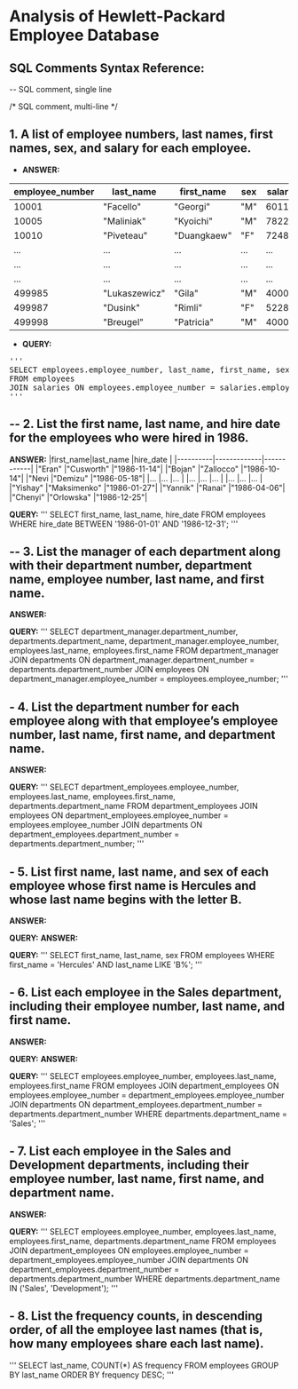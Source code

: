 # Analysis of Hewlett-Packard Employee Database

## SQL Comments Syntax Reference:
-- SQL comment, single line

/* SQL comment,
 multi-line */

## 1. A list of employee numbers, last names, first names, sex, and salary for each employee.
- **ANSWER:**

|employee_number|last_name    |first_name    |sex  |salary|
|---------------|-------------|--------------|-----|------|
|10001          |"Facello"    |	"Georgi"   |"M"  |60117   |
|10005          |"Maliniak"   |	"Kyoichi"  |"M"  |78228   |
|10010          |"Piveteau"   |	"Duangkaew"|"F"  |72488   |
|...            |...          |...         |...  |...     |
|...            |...          |...         |...  |...     |
|...            |...          |...         |...  |...     |
|499985         |"Lukaszewicz"|"Gila"      |"M"  |40000   |
|499987	        |"Dusink"     |"Rimli"     |"F"  |52282   |
|499998	        |"Breugel"    |"Patricia"  |"M"  |40000   |


- **QUERY:**

<pre>
'''
SELECT employees.employee_number, last_name, first_name, sex, salary
FROM employees
JOIN salaries ON employees.employee_number = salaries.employee_number;
'''
</pre>

## -- 2. List the first name, last name, and hire date for the employees who were hired in 1986.
**ANSWER:**
|first_name|last_name    |hire_date   |
|----------|-------------|------------|
|"Eran"	   |"Cusworth"   |"1986-11-14"|
|"Bojan"   |"Zallocco"	 |"1986-10-14"|
|"Nevi     |"Demizu"	 |"1986-05-18"|
|...       |...          |...         |
|...       |...          |...         |
|...       |...          |...         |
|"Yishay"  |"Maksimenko" |"1986-01-27"|
|"Yannik"  |"Ranai"      |"1986-04-06"|
|"Chenyi"  |"Orlowska"   |"1986-12-25"|

**QUERY:**
'''
SELECT first_name, last_name, hire_date
FROM employees
WHERE hire_date BETWEEN '1986-01-01' AND '1986-12-31';
'''

## --  3. List the manager of each department along with their department number, department name, employee number, last name, and first name.
**ANSWER:**


**QUERY:**
'''
SELECT department_manager.department_number, departments.department_name, department_manager.employee_number, employees.last_name, employees.first_name
FROM department_manager
JOIN departments ON department_manager.department_number = departments.department_number
JOIN employees ON department_manager.employee_number = employees.employee_number;
'''

## -  4. List the department number for each employee along with that employee’s employee number, last name, first name, and department name.
**ANSWER:**


**QUERY:**
'''
SELECT department_employees.employee_number, employees.last_name, employees.first_name, departments.department_name
FROM department_employees
JOIN employees ON department_employees.employee_number = employees.employee_number
JOIN departments ON department_employees.department_number = departments.department_number;
'''

## - 5. List first name, last name, and sex of each employee whose first name is Hercules and whose last name begins with the letter B.
**ANSWER:**


**QUERY:**
**ANSWER:**


**QUERY:**
'''
SELECT first_name, last_name, sex
FROM employees
WHERE first_name = 'Hercules' AND last_name LIKE 'B%';
'''

## - 6. List each employee in the Sales department, including their employee number, last name, and first name.
**ANSWER:**


**QUERY:**
**ANSWER:**


**QUERY:**
'''
SELECT employees.employee_number, employees.last_name, employees.first_name
FROM employees
JOIN department_employees ON employees.employee_number = department_employees.employee_number
JOIN departments ON department_employees.department_number = departments.department_number
WHERE departments.department_name = 'Sales';
'''

## - 7. List each employee in the Sales and Development departments, including their employee number, last name, first name, and department name.
**ANSWER:**


**QUERY:**
'''
SELECT employees.employee_number, employees.last_name, employees.first_name, departments.department_name
FROM employees
JOIN department_employees ON employees.employee_number = department_employees.employee_number
JOIN departments ON department_employees.department_number = departments.department_number
WHERE departments.department_name IN ('Sales', 'Development');
'''

## -  8. List the frequency counts, in descending order, of all the employee last names (that is, how many employees share each last name).
'''
SELECT last_name, COUNT(*) AS frequency
FROM employees
GROUP BY last_name
ORDER BY frequency DESC;
'''